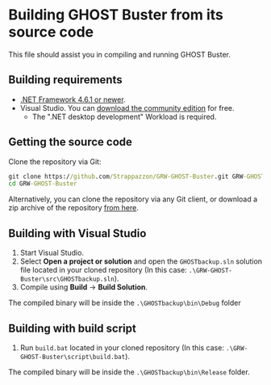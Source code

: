 # Building GHOST Buster from its source code

This file should assist you in compiling and running GHOST Buster.

## Building requirements

- [.NET Framework 4.6.1 or newer](https://dotnet.microsoft.com/download/dotnet-framework).
- Visual Studio. You can [download the community edition](https://visualstudio.microsoft.com/vs/community/) for free.
  - The ".NET desktop development" Workload is required.

## Getting the source code

Clone the repository via Git:

```cmd
git clone https://github.com/Strappazzon/GRW-GHOST-Buster.git GRW-GHOST-Buster
cd GRW-GHOST-Buster
```

Alternatively, you can clone the repository via any Git client, or download a zip archive of the repository [from here](https://github.com/Strappazzon/GRW-GHOST-Buster/archive/master.zip).

## Building with Visual Studio

1. Start Visual Studio.
2. Select **Open a project or solution** and open the `GHOSTbackup.sln` solution file located in your cloned repository (In this case: `.\GRW-GHOST-Buster\src\GHOSTbackup.sln`).
3. Compile using **Build** -> **Build Solution**.

The compiled binary will be inside the `.\GHOSTbackup\bin\Debug` folder

## Building with build script

1. Run `build.bat` located in your cloned repository (In this case: `.\GRW-GHOST-Buster\script\build.bat`).

The compiled binary will be inside the `.\GHOSTbackup\bin\Release` folder.

